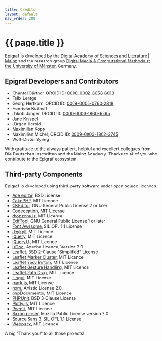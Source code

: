 ```yaml
---
title: Credits
layout: default
nav_order: 200
---
```


# {{ page.title }}

Epigraf is developed by the
[Digital Academy of Sciences and Literature | Mainz](https://www.adwmainz.de/digitalitaet/digitale-akademie.html)
and the research group
[Digital Media & Computational Methods at the University of Münster](https://www.uni-muenster.de/Kowi/institut/arbeitsbereiche/digital-media-computational-methods.shtml), Germany.

## Epigraf Developers and Contributors
- Chantal Gärtner, ORCID ID: [0000-0002-3653-6013](https://orcid.org/0000-0002-3653-6013)
- Felix Lentge
- Georg Hertkorn, ORCID ID: [0009-0005-0760-2818](https://orcid.org/0009-0005-0760-2818)
- Henrieke Kotthoff
- Jakob Jünger, ORCID ID: [0000-0003-1860-6695](https://orcid.org/0000-0003-1860-6695)
- Jane Knispel
- Jürgen Herold
- Maximilian Kopp
- Maximilian Michel, ORCID ID: [0009-0003-1802-3745](https://orcid.org/0009-0003-1802-3745)
- Wolf-Dieter Syring

With gratitude to the always patient, helpful and excellent
collegues from Die Deutschen Inschriften and the Mainz Academy.
Thanks to all of you who contribute to the Epigraf ecosystem.

## Third-party Components
Epigraf is developed using third-party software under open source licences.

- [Ace editor](https://ace.c9.io/), BSD License
- [CakePHP](https://cakephp.org/), MIT Licence
- [CKEditor](https://ckeditor.com/), GNU General Public License 2 or later
- [Codeception](https://codeception.com/), MIT License
- [dropzone.js](https://www.dropzone.dev/), MIT License
- [ExifTool](https://exiftool.org/), GNU General Public License 1 or later
- [Font Awesome](https://fontawesome.com/), SIL OFL 1.1 License
- [Jeykyll](https://jekyllrb.com/), MIT Licence
- [jQuery](https://jquery.com/), MIT Licence
- [jQueryUI](https://jqueryui.com/), MIT Licence
- [jsDoc](https://jsdoc.app/), Apache Licence, Version 2.0
- [Leaflet](https://leafletjs.com/), BSD 2-Clause "Simplified" License
- [Leaflet Marker Cluster](https://github.com/Leaflet/Leaflet.markercluster), MIT Licence
- [Leaflet Easy Button](https://github.com/CliffCloud/Leaflet.EasyButton), MIT Licence
- [Leaflet Gesture Handling](https://github.com/elmarquis/Leaflet.GestureHandling), MIT Licence
- [Leaflet Path Drag](https://github.com/w8r/Leaflet.Path.Drag), MIT Licence
- [Lingui](https://lingui.dev/), MIT License
- [mark.js](https://markjs.io/), MIT License
- [npm](https://npmjs.com/), Artistic License 2.0,
- [phpDocumentor](https://phpdoc.org/), MIT Licence
- [PHPUnit](https://phpunit.de/index.html), BSD 3-Clause License
- [Plotly.js](https://github.com/plotly/plotly.js/), MIT Licence
- [Poedit](https://poedit.net/), MIT Licence
- [Saxon parser](https://www.saxonica.com/), Mozilla Public License version 2.0
- [Source Sans 3](https://github.com/adobe-fonts/source-sans/),  SIL OFL 1.1 License
- [Webpack](https://webpack.js.org/), MIT Licence

A big "Thank you!" to all those projects!
